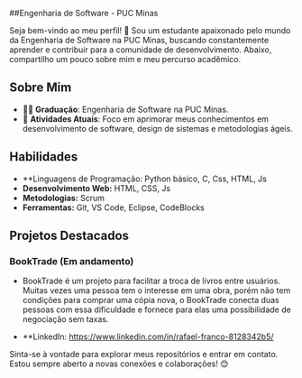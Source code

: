 ##Engenharia de Software - PUC Minas

Seja bem-vindo ao meu perfil! 👋 Sou um estudante apaixonado pelo mundo da Engenharia de Software na PUC Minas, buscando constantemente aprender e contribuir para a comunidade de desenvolvimento. Abaixo, compartilho um pouco sobre mim e meu percurso acadêmico.

## Sobre Mim

- 👨‍🎓 **Graduação**: Engenharia de Software na PUC Minas.
- 🌱 **Atividades Atuais**: Foco em aprimorar meus conhecimentos em desenvolvimento de software, design de sistemas e metodologias ágeis.

## Habilidades

- **Linguagens de Programação: Python básico, C, Css, HTML, Js
- **Desenvolvimento Web:** HTML, CSS, Js
- **Metodologias:** Scrum
- **Ferramentas:** Git, VS Code, Eclipse, CodeBlocks

## Projetos Destacados

### BookTrade (Em andamento)

- BookTrade é um projeto para facilitar a troca de livros entre usuários.
Muitas vezes uma pessoa tem o interesse em uma obra, porém não tem condições
para comprar uma cópia nova, o BookTrade conecta duas pessoas com essa dificuldade
e fornece para elas uma possibilidade de negociação sem taxas.



- **LinkedIn: https://www.linkedin.com/in/rafael-franco-8128342b5/

Sinta-se à vontade para explorar meus repositórios e entrar em contato. Estou sempre aberto a novas conexões e colaborações! 😊
